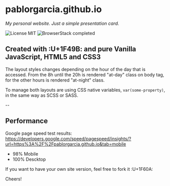 # pablorgarcia.github.io
_My personal website. Just a simple presentation card._

![License MIT](https://camo.githubusercontent.com/890acbdcb87868b382af9a4b1fac507b9659d9bf/68747470733a2f2f696d672e736869656c64732e696f2f62616467652f6c6963656e73652d4d49542d626c75652e737667) ![BrowserStack completed](https://camo.githubusercontent.com/100557e3a75a9c370c034674ace722915085b018/68747470733a2f2f7777772e62726f77736572737461636b2e636f6d2f6175746f6d6174652f62616467652e7376673f62616467655f6b65793d4c7a4633527a425656477436565745325330684861433975596c6c4f5a7a30394c533142566a4e54636c424b563078346556526c636a4134515659314d304e335054303d2d2d65623463653863386463326331633562326235333532643437336565313261373361633230653036)

## Created with :U+1F49B: and pure Vanilla JavaScript, HTML5 and CSS3

The layout styles changes depending on the hour of the day that is accessed. From the 8h until the 20h is rendered "at-day" class on body tag, for the other hours is rendered "at-night" class.

To manage both layouts are using CSS native variables, `var(some-property)`, in the same way as SCSS or SASS.

--

## Performance

Google page speed test results:
https://developers.google.com/speed/pagespeed/insights/?url=https%3A%2F%2Fpablorgarcia.github.io&tab=mobile
- 98% Mobile
- 100% Descktop

If you want to have your own site version, feel free to fork it :U+1F60A:

Cheers!
